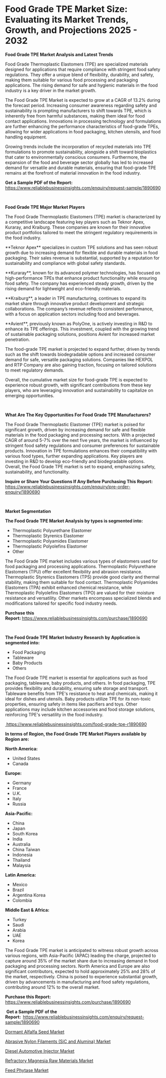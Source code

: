 <p><h1>Food Grade TPE Market Size: Evaluating its Market Trends, Growth, and Projections 2025 - 2032</h1></p><p><strong>Food Grade TPE Market Analysis and Latest Trends</strong></p>
<p><p>Food Grade Thermoplastic Elastomers (TPE) are specialized materials designed for applications that require compliance with stringent food safety regulations. They offer a unique blend of flexibility, durability, and safety, making them suitable for various food processing and packaging applications. The rising demand for safe and hygienic materials in the food industry is a key driver in the market growth.</p><p>The Food Grade TPE Market is expected to grow at a CAGR of 13.2% during the forecast period. Increasing consumer awareness regarding safety and sustainability is prompting manufacturers to shift towards TPE, which is inherently free from harmful substances, making them ideal for food contact applications. Innovations in processing technology and formulations are further enhancing the performance characteristics of food-grade TPEs, allowing for wider applications in food packaging, kitchen utensils, and food handling equipment.</p><p>Growing trends include the incorporation of recycled materials into TPE formulations to promote sustainability, alongside a shift toward bioplastics that cater to environmentally conscious consumers. Furthermore, the expansion of the food and beverage sector globally has led to increased demand for versatile and durable materials, ensuring that food-grade TPE remains at the forefront of material innovation in the food industry.</p></p>
<p><strong>Get a Sample PDF of the Report:&nbsp;</strong> <a href="https://www.reliablebusinessinsights.com/enquiry/request-sample/1890690?utm_campaign=1091&utm_medium=2&utm_source=Github&utm_content=ia&utm_term=04022025&utm_id=food-grade-tpe">https://www.reliablebusinessinsights.com/enquiry/request-sample/1890690</a></p>
<p>&nbsp;</p>
<p><strong>Food Grade TPE Major Market Players</strong></p>
<p><p>The Food Grade Thermoplastic Elastomers (TPE) market is characterized by a competitive landscape featuring key players such as Teknor Apex, Kuraray, and Kraiburg. These companies are known for their innovative product portfolios tailored to meet the stringent regulatory requirements in the food industry.</p><p>**Teknor Apex** specializes in custom TPE solutions and has seen robust growth due to increasing demand for flexible and durable materials in food packaging. Their sales revenue is substantial, supported by a reputation for sustainability and compliance with global safety standards.</p><p>**Kuraray**, known for its advanced polymer technologies, has focused on high-performance TPEs that enhance product functionality while ensuring food safety. The company has experienced steady growth, driven by the rising demand for lightweight and eco-friendly materials.</p><p>**Kraiburg**, a leader in TPE manufacturing, continues to expand its market share through innovative product development and strategic collaborations. The company’s revenue reflects consistent performance, with a focus on application sectors including food and beverages.</p><p>**Avient**, previously known as PolyOne, is actively investing in R&D to enhance its TPE offerings. This investment, coupled with the growing trend of sustainable packaging solutions, positions Avient for increased market penetration.</p><p>The food-grade TPE market is projected to expand further, driven by trends such as the shift towards biodegradable options and increased consumer demand for safe, versatile packaging solutions. Companies like HEXPOL and RTP Company are also gaining traction, focusing on tailored solutions to meet regulatory demands.</p><p>Overall, the cumulative market size for food-grade TPE is expected to experience robust growth, with significant contributions from these key players, who are leveraging innovation and sustainability to capitalize on emerging opportunities.</p></p>
<p>&nbsp;</p>
<p><strong>What Are The Key Opportunities For Food Grade TPE Manufacturers?</strong></p>
<p><p>The Food Grade Thermoplastic Elastomer (TPE) market is poised for significant growth, driven by increasing demand for safe and flexible materials in the food packaging and processing sectors. With a projected CAGR of around 5-7% over the next five years, the market is influenced by stringent food safety regulations and consumer preferences for sustainable products. Innovation in TPE formulations enhances their compatibility with various food types, further expanding applications. Key players are investing in R&D to develop eco-friendly and biodegradable options. Overall, the Food Grade TPE market is set to expand, emphasizing safety, sustainability, and functionality.</p></p>
<p><strong>Inquire or Share Your Questions If Any Before Purchasing This Report:</strong> <a href="https://www.reliablebusinessinsights.com/enquiry/pre-order-enquiry/1890690?utm_campaign=1091&utm_medium=2&utm_source=Github&utm_content=ia&utm_term=04022025&utm_id=food-grade-tpe">https://www.reliablebusinessinsights.com/enquiry/pre-order-enquiry/1890690</a></p>
<p>&nbsp;</p>
<p><strong>Market Segmentation</strong></p>
<p><strong>The Food Grade TPE Market Analysis by types is segmented into:</strong></p>
<p><ul><li>Thermoplastic Polyurethane Elastomer</li><li>Thermoplastic Styrenics Elastomer</li><li>Thermoplastic Polyamides Elastomer</li><li>Thermoplastic Polyolefins Elastomer</li><li>Other</li></ul></p>
<p><p>The Food Grade TPE market includes various types of elastomers used for food packaging and processing applications. Thermoplastic Polyurethane Elastomers (TPU) offer excellent flexibility and abrasion resistance. Thermoplastic Styrenics Elastomers (TPS) provide good clarity and thermal stability, making them suitable for food contact. Thermoplastic Polyamides Elastomers (TPA) exhibit enhanced chemical resistance, while Thermoplastic Polyolefins Elastomers (TPO) are valued for their moisture resistance and versatility. Other markets encompass specialized blends and modifications tailored for specific food industry needs.</p></p>
<p><strong>Purchase this Report:&nbsp;</strong><a href="https://www.reliablebusinessinsights.com/purchase/1890690?utm_campaign=1091&utm_medium=2&utm_source=Github&utm_content=ia&utm_term=04022025&utm_id=food-grade-tpe">https://www.reliablebusinessinsights.com/purchase/1890690</a></p>
<p>&nbsp;</p>
<p><strong>The Food Grade TPE Market Industry Research by Application is segmented into:</strong></p>
<p><ul><li>Food Packaging</li><li>Tableware</li><li>Baby Products</li><li>Others</li></ul></p>
<p><p>The Food Grade TPE market is essential for applications such as food packaging, tableware, baby products, and others. In food packaging, TPE provides flexibility and durability, ensuring safe storage and transport. Tableware benefits from TPE's resistance to heat and chemicals, making it ideal for dishes and utensils. Baby products utilize TPE for its non-toxic properties, ensuring safety in items like pacifiers and toys. Other applications may include kitchen accessories and food storage solutions, reinforcing TPE's versatility in the food industry.</p></p>
<p><a href="https://www.reliablebusinessinsights.com/food-grade-tpe-r1890690?utm_campaign=1091&utm_medium=2&utm_source=Github&utm_content=ia&utm_term=04022025&utm_id=food-grade-tpe">&nbsp;https://www.reliablebusinessinsights.com/food-grade-tpe-r1890690</a></p>
<p><strong>In terms of Region, the Food Grade TPE Market Players available by Region are:</strong></p>
<p>
    <p> <strong> North America: </strong>
        <ul>
            <li>United States</li>
            <li>Canada</li>
        </ul>
        </p> 
    <p> <strong> Europe: </strong>
        <ul>
            <li>Germany</li>
            <li>France</li>
            <li>U.K.</li>
            <li>Italy</li>
            <li>Russia</li>
        </ul>
        </p> 
    <p> <strong> Asia-Pacific: </strong>
        <ul>
            <li>China</li>
            <li>Japan</li>
            <li>South Korea</li>
            <li>India</li>
            <li>Australia</li>
            <li>China Taiwan</li>
            <li>Indonesia</li>
            <li>Thailand</li>
            <li>Malaysia</li>
        </ul>
        </p> 
    <p> <strong> Latin America: </strong>
        <ul>
            <li>Mexico</li>
            <li>Brazil</li>
            <li>Argentina Korea</li>
            <li>Colombia</li>
        </ul>
        </p> 
    <p> <strong> Middle East & Africa: </strong>
        <ul>
            <li>Turkey</li>
            <li>Saudi</li>
            <li>Arabia</li>
            <li>UAE</li>
            <li>Korea</li>
        </ul>
    </p>
    </p>
<p><p>The Food Grade TPE market is anticipated to witness robust growth across various regions, with Asia-Pacific (APAC) leading the charge, projected to capture around 35% of the market share due to increasing demand in food packaging and processing sectors. North America and Europe are also significant contributors, expected to hold approximately 25% and 28% of the market, respectively. China is poised to experience substantial growth, driven by advancements in manufacturing and food safety regulations, contributing around 12% to the overall market.</p></p>
<p><strong>Purchase this Report: </strong><a href="https://www.reliablebusinessinsights.com/purchase/1890690?utm_campaign=1091&utm_medium=2&utm_source=Github&utm_content=ia&utm_term=04022025&utm_id=food-grade-tpe">https://www.reliablebusinessinsights.com/purchase/1890690</a></p>
<p>&nbsp;<strong>Get a Sample PDF of the Report:&nbsp;&nbsp;</strong><a href="https://www.reliablebusinessinsights.com/enquiry/request-sample/1890690?utm_campaign=1091&utm_medium=2&utm_source=Github&utm_content=ia&utm_term=04022025&utm_id=food-grade-tpe">https://www.reliablebusinessinsights.com/enquiry/request-sample/1890690</a></p>
<p><strong></strong></p>
<p><p><a href="https://www.linkedin.com/pulse/in-depth-analysis-dormant-alfalfa-seed-market-size-share-3te9e?utm_campaign=1091&utm_medium=2&utm_source=Github&utm_content=ia&utm_term=04022025&utm_id=food-grade-tpe">Dormant Alfalfa Seed Market</a></p><p><a href="https://github.com/katonmarti489/Market-Research-Report-List-1/blob/main/abrasive-nylon-filaments-sic-and-alumina-market.md?utm_campaign=1091&utm_medium=2&utm_source=Github&utm_content=ia&utm_term=04022025&utm_id=food-grade-tpe">Abrasive Nylon Filaments (SiC and Alumina) Market</a></p><p><a href="https://www.linkedin.com/pulse/diesel-automotive-injector-market-regional-outlook-competition-aivyc?utm_campaign=1091&utm_medium=2&utm_source=Github&utm_content=ia&utm_term=04022025&utm_id=food-grade-tpe">Diesel Automotive Injector Market</a></p><p><a href="https://github.com/lisaeichler20775/Market-Research-Report-List-1/blob/main/refractory-magnesia-raw-materials-market.md?utm_campaign=1091&utm_medium=2&utm_source=Github&utm_content=ia&utm_term=04022025&utm_id=food-grade-tpe">Refractory Magnesia Raw Materials Market</a></p><p><a href="https://www.linkedin.com/pulse/overview-feed-phytase-markets-expected-compoundannual-qsgye?utm_campaign=1091&utm_medium=2&utm_source=Github&utm_content=ia&utm_term=04022025&utm_id=food-grade-tpe">Feed Phytase Market</a></p></p>